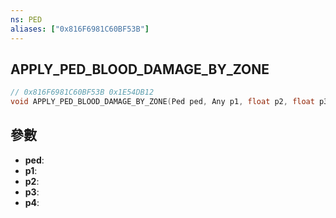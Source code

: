 ```yaml
---
ns: PED
aliases: ["0x816F6981C60BF53B"]
---
```

## APPLY_PED_BLOOD_DAMAGE_BY_ZONE

```c
// 0x816F6981C60BF53B 0x1E54DB12
void APPLY_PED_BLOOD_DAMAGE_BY_ZONE(Ped ped, Any p1, float p2, float p3, Any p4);
```


## 參數
* **ped**: 
* **p1**: 
* **p2**: 
* **p3**: 
* **p4**: 

